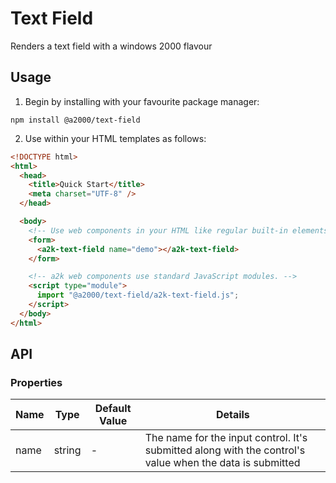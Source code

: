 # Text Field

Renders a text field with a windows 2000 flavour

## Usage

1. Begin by installing with your favourite package manager:

`npm install @a2000/text-field`

2. Use within your HTML templates as follows:

```html
<!DOCTYPE html>
<html>
  <head>
    <title>Quick Start</title>
    <meta charset="UTF-8" />
  </head>

  <body>
    <!-- Use web components in your HTML like regular built-in elements. -->
    <form>
      <a2k-text-field name="demo"></a2k-text-field>
    </form>

    <!-- a2k web components use standard JavaScript modules. -->
    <script type="module">
      import "@a2000/text-field/a2k-text-field.js";
    </script>
  </body>
</html>
```

## API

### Properties

| Name | Type   | Default Value | Details                                                                                                  |
| ---- | ------ | ------------- | -------------------------------------------------------------------------------------------------------- |
| name | string | -             | The name for the input control. It's submitted along with the control's value when the data is submitted |
